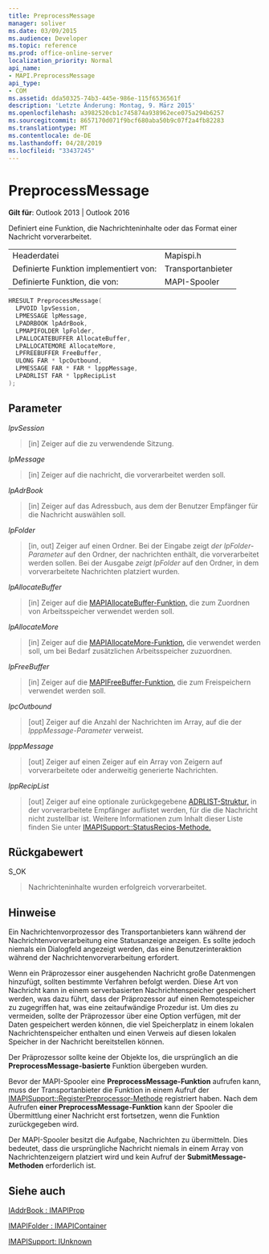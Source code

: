 ```yaml
---
title: PreprocessMessage
manager: soliver
ms.date: 03/09/2015
ms.audience: Developer
ms.topic: reference
ms.prod: office-online-server
localization_priority: Normal
api_name:
- MAPI.PreprocessMessage
api_type:
- COM
ms.assetid: dda50325-74b3-445e-986e-115f6536561f
description: 'Letzte Änderung: Montag, 9. März 2015'
ms.openlocfilehash: a3982520cb1c745874a938962ece075a294b6257
ms.sourcegitcommit: 8657170d071f9bcf680aba50b9c07f2a4fb82283
ms.translationtype: MT
ms.contentlocale: de-DE
ms.lasthandoff: 04/28/2019
ms.locfileid: "33437245"
---
```

# <a name="preprocessmessage"></a>PreprocessMessage

  
  
**Gilt für**: Outlook 2013 | Outlook 2016 
  
Definiert eine Funktion, die Nachrichteninhalte oder das Format einer Nachricht vorverarbeitet.
  
|||
|:-----|:-----|
|Headerdatei  <br/> |Mapispi.h  <br/> |
|Definierte Funktion implementiert von:  <br/> |Transportanbieter  <br/> |
|Definierte Funktion, die von:  <br/> |MAPI-Spooler  <br/> |
   
```cpp
HRESULT PreprocessMessage(
  LPVOID lpvSession,
  LPMESSAGE lpMessage,
  LPADRBOOK lpAdrBook,
  LPMAPIFOLDER lpFolder,
  LPALLOCATEBUFFER AllocateBuffer,
  LPALLOCATEMORE AllocateMore,
  LPFREEBUFFER FreeBuffer,
  ULONG FAR * lpcOutbound,
  LPMESSAGE FAR * FAR * lpppMessage,
  LPADRLIST FAR * lppRecipList
);
```

## <a name="parameters"></a>Parameter

 _lpvSession_
  
> [in] Zeiger auf die zu verwendende Sitzung. 
    
 _lpMessage_
  
> [in] Zeiger auf die nachricht, die vorverarbeitet werden soll. 
    
 _lpAdrBook_
  
> [in] Zeiger auf das Adressbuch, aus dem der Benutzer Empfänger für die Nachricht auswählen soll. 
    
 _lpFolder_
  
> [in, out] Zeiger auf einen Ordner. Bei der Eingabe zeigt  _der lpFolder-Parameter_ auf den Ordner, der nachrichten enthält, die vorverarbeitet werden sollen. Bei der Ausgabe  _zeigt lpFolder_ auf den Ordner, in dem vorverarbeitete Nachrichten platziert wurden. 
    
 _lpAllocateBuffer_
  
> [in] Zeiger auf die [MAPIAllocateBuffer-Funktion,](mapiallocatebuffer.md) die zum Zuordnen von Arbeitsspeicher verwendet werden soll. 
    
 _lpAllocateMore_
  
> [in] Zeiger auf die [MAPIAllocateMore-Funktion,](mapiallocatemore.md) die verwendet werden soll, um bei Bedarf zusätzlichen Arbeitsspeicher zuzuordnen. 
    
 _lpFreeBuffer_
  
> [in] Zeiger auf die [MAPIFreeBuffer-Funktion,](mapifreebuffer.md) die zum Freispeichern verwendet werden soll. 
    
 _lpcOutbound_
  
> [out] Zeiger auf die Anzahl der Nachrichten im Array, auf die der  _lpppMessage-Parameter_ verweist. 
    
 _lpppMessage_
  
> [out] Zeiger auf einen Zeiger auf ein Array von Zeigern auf vorverarbeitete oder anderweitig generierte Nachrichten. 
    
 _lppRecipList_
  
> [out] Zeiger auf eine optionale zurückgegebene [ADRLIST-Struktur,](adrlist.md) in der vorverarbeitete Empfänger auflistet werden, für die die Nachricht nicht zustellbar ist. Weitere Informationen zum Inhalt dieser Liste finden Sie unter [IMAPISupport::StatusRecips-Methode.](imapisupport-statusrecips.md) 
    
## <a name="return-value"></a>Rückgabewert

S_OK
  
> Nachrichteninhalte wurden erfolgreich vorverarbeitet.
    
## <a name="remarks"></a>Hinweise

Ein Nachrichtenvorprozessor des Transportanbieters kann während der Nachrichtenvorverarbeitung eine Statusanzeige anzeigen. Es sollte jedoch niemals ein Dialogfeld angezeigt werden, das eine Benutzerinteraktion während der Nachrichtenvorverarbeitung erfordert. 
  
Wenn ein Präprozessor einer ausgehenden Nachricht große Datenmengen hinzufügt, sollten bestimmte Verfahren befolgt werden. Diese Art von Nachricht kann in einem serverbasierten Nachrichtenspeicher gespeichert werden, was dazu führt, dass der Präprozessor auf einen Remotespeicher zu zugegriffen hat, was eine zeitaufwändige Prozedur ist. Um dies zu vermeiden, sollte der Präprozessor über eine Option verfügen, mit der Daten gespeichert werden können, die viel Speicherplatz in einem lokalen Nachrichtenspeicher enthalten und einen Verweis auf diesen lokalen Speicher in der Nachricht bereitstellen können. 
  
Der Präprozessor sollte keine der Objekte los, die ursprünglich an die **PreprocessMessage-basierte** Funktion übergeben wurden. 
  
Bevor der MAPI-Spooler eine **PreprocessMessage-Funktion** aufrufen kann, muss der Transportanbieter die Funktion in einem Aufruf der [IMAPISupport::RegisterPreprocessor-Methode](imapisupport-registerpreprocessor.md) registriert haben. Nach dem Aufrufen **einer PreprocessMessage-Funktion** kann der Spooler die Übermittlung einer Nachricht erst fortsetzen, wenn die Funktion zurückgegeben wird. 
  
Der MAPI-Spooler besitzt die Aufgabe, Nachrichten zu übermitteln. Dies bedeutet, dass die ursprüngliche Nachricht niemals in einem Array von Nachrichtenzeigern platziert wird und kein Aufruf der **SubmitMessage-Methoden** erforderlich ist. 
  
## <a name="see-also"></a>Siehe auch



[IAddrBook : IMAPIProp](iaddrbookimapiprop.md)
  
[IMAPIFolder : IMAPIContainer](imapifolderimapicontainer.md)
  
[IMAPISupport: IUnknown](imapisupportiunknown.md)

